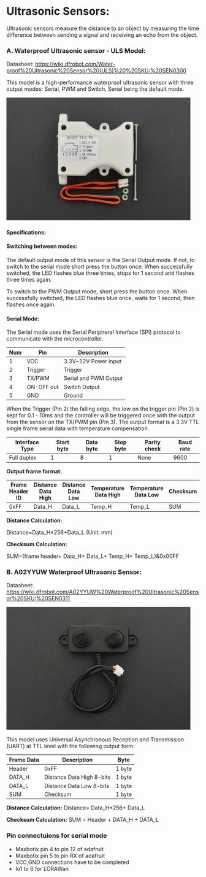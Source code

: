 # Ultrasonic Sensors:

  Ultrasonic sensors measure the distance to an object by measuring the time
difference between sending a signal and receiving an echo from the object.

### A. Waterproof Ultrasonic sensor - ULS Model:
Datasheet: https://wiki.dfrobot.com/Water-proof%20Ultrasonic%20Sensor%20(ULS)%20%20SKU:%20SEN0300

This model is a high-performance waterproof ultrasonic sensor with three
output modes: Serial, PWM and Switch, Serial being the default mode.

<img src="Images/ULS.jpg" width="480">

#### Specifications:


#### Switching between modes:
  The default output mode of this sensor is the Serial Output mode. If not, to switch
to the serial mode short press the button once. When successfully switched, the
LED flashes blue three times, stops for 1 second and flashes three times again.

  To switch to the PWM Output mode, short press the button once. When successfully
switched, the LED flashes blue once, waits for 1 second, then flashes once again.

#### Serial Mode:
  The Serial mode uses the Serial Peripheral Interface (SPI) protocol to communicate with the microcontroller.

| Num  | Pin           | Description  |
| ---- | ------------- |--------------|
|  1   | VCC           |3.3V~12V Power input|
|  2   |  Trigger      | Trigger|
|  3   |   TX/PWM      | Serial and PWM Output |
| 4    | ON-OFF out    |  Switch Output |
| 5     |  GND         |    Ground        |

When the Trigger (Pin 2) the falling edge, the low on the trigger pin (Pin 2) is kept for 0.1 - 10ms and the controller will be triggered once with the output from the sensor on the TX/PWM pin (Pin 3). The output format is a 3.3V TTL single frame serial data with temperature compensation.

| Interface Type |	Start byte |	Data byte |	Stop byte |	Parity check	| Baud rate |
|----------------|--------------|-----------|---------- | --------------| -----------|
| Full duplex	   |     1       |	8	        |    1	    |     None      |     9600   |

**Output frame format:**

| Frame Header ID | Distance Data High	 | Distance Data Low | Temperature Data High|	Temperature Data Low	| Checksum |
|----------------|-----------------------|--------------------|---------------------| ---------------------| ---------|
| 0xFF	         |   Data_H	             |     Data_L	       |           Temp_H	    |      Temp_L	         |   SUM      |

**Distance Calculation:**

Distance=Data_H*256+Data_L (Unit: mm)

**Checksum Calculation:**

SUM=(frame header+ Data_H+ Data_L+ Temp_H+ Temp_L)&0x00FF


### B. A02YYUW Waterproof Ultrasonic Sensor:
Datasheet: https://wiki.dfrobot.com/A02YYUW%20Waterproof%20Ultrasonic%20Sensor%20SKU:%20SEN0311



<img src="Images/A02YYUW.jpg" width="480">

This model uses Universal Asynchronous Reception and Transmission (UART) at TTL level with the following output form:

| Frame Data |	Description | Byte |
| ---------- | ------------ | ---- |
| Header	   | 0xFF         | 1 byte |
| DATA_H	|Distance Data High 8-bits|	1 byte|
| DATA_L	|Distance Data Low 8-bits	|1 byte|
| SUM	|Checksum	|1 byte|


**Distance Calculation:**
Distance= Data_H*256+ Data_L


**Checksum Calculation:**
SUM = Header + DATA_H + DATA_L

### Pin connectuions for serial mode
 - Maxbotix pin 4 to pin 12 of adafruit
 - Maxbotix pin 5 to pin RX of adafruit
 - VCC,GND connections have to be completed
 - Io1 to 6 for LORAWan
